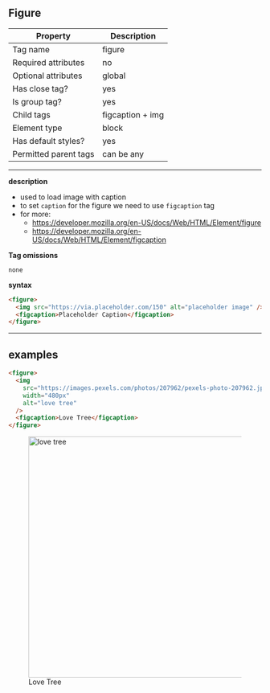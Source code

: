 ## Figure

| Property              | Description      |
| --------------------- | ---------------- |
| Tag name              | figure           |
| Required attributes   | no               |
| Optional attributes   | global           |
| Has close tag?        | yes              |
| Is group tag?         | yes              |
| Child tags            | figcaption + img |
| Element type          | block            |
| Has default styles?   | yes              |
| Permitted parent tags | can be any       |

---

**description**

- used to load image with caption
- to set `caption` for the figure we need to use `figcaption` tag
- for more:
  - https://developer.mozilla.org/en-US/docs/Web/HTML/Element/figure
  - https://developer.mozilla.org/en-US/docs/Web/HTML/Element/figcaption

**Tag omissions**

```
none
```

**syntax**

```html
<figure>
  <img src="https://via.placeholder.com/150" alt="placeholder image" />
  <figcaption>Placeholder Caption</figcaption>
</figure>
```

---

## examples

```html
<figure>
  <img
    src="https://images.pexels.com/photos/207962/pexels-photo-207962.jpeg"
    width="480px"
    alt="love tree"
  />
  <figcaption>Love Tree</figcaption>
</figure>
```

<figure>
  <img
    src="https://images.pexels.com/photos/207962/pexels-photo-207962.jpeg"
    width="480px"
    alt="love tree"
  />
  <figcaption>Love Tree</figcaption>
</figure>
